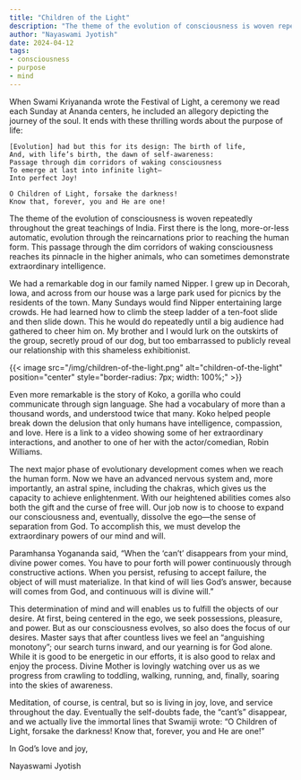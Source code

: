 ```yaml
---
title: "Children of the Light"
description: "The theme of the evolution of consciousness is woven repeatedly throughout the great teachings of India. First there is the long, more-or-less automatic, evolution through the reincarnations prior to reaching the human form. This passage through the dim corridors of waking consciousness reaches its pinnacle in the higher animals, who can sometimes demonstrate extraordinary intelligence."
author: "Nayaswami Jyotish"
date: 2024-04-12
tags:
- consciousness
- purpose
- mind
---
```


When Swami Kriyananda wrote the Festival of Light, a ceremony we read each Sunday at Ananda centers, he included an allegory depicting the journey of the soul. It ends with these thrilling words about the purpose of life:

```
[Evolution] had but this for its design: The birth of life,
And, with life’s birth, the dawn of self-awareness:
Passage through dim corridors of waking consciousness
To emerge at last into infinite light—
Into perfect Joy!

O Children of Light, forsake the darkness!
Know that, forever, you and He are one!
```

The theme of the evolution of consciousness is woven repeatedly throughout the great teachings of India. First there is the long, more-or-less automatic, evolution through the reincarnations prior to reaching the human form. This passage through the dim corridors of waking consciousness reaches its pinnacle in the higher animals, who can sometimes demonstrate extraordinary intelligence.

We had a remarkable dog in our family named Nipper. I grew up in Decorah, Iowa, and across from our house was a large park used for picnics by the residents of the town. Many Sundays would find Nipper entertaining large crowds. He had learned how to climb the steep ladder of a ten-foot slide and then slide down. This he would do repeatedly until a big audience had gathered to cheer him on. My brother and I would lurk on the outskirts of the group, secretly proud of our dog, but too embarrassed to publicly reveal our relationship with this shameless exhibitionist.

{{< image src="/img/children-of-the-light.png" alt="children-of-the-light" position="center" style="border-radius: 7px; width: 100%;" >}}

Even more remarkable is the story of Koko, a gorilla who could communicate through sign language. She had a vocabulary of more than a thousand words, and understood twice that many. Koko helped people break down the delusion that only humans have intelligence, compassion, and love. Here is a link to a video showing some of her extraordinary interactions, and another to one of her with the actor/comedian, Robin Williams.

The next major phase of evolutionary development comes when we reach the human form. Now we have an advanced nervous system and, more importantly, an astral spine, including the chakras, which gives us the capacity to achieve enlightenment. With our heightened abilities comes also both the gift and the curse of free will. Our job now is to choose to expand our consciousness and, eventually, dissolve the ego—the sense of separation from God. To accomplish this, we must develop the extraordinary powers of our mind and will.

Paramhansa Yogananda said, “When the ‘can’t’ disappears from your mind, divine power comes. You have to pour forth will power continuously through constructive actions. When you persist, refusing to accept failure, the object of will must materialize. In that kind of will lies God’s answer, because will comes from God, and continuous will is divine will.”

This determination of mind and will enables us to fulfill the objects of our desire. At first, being centered in the ego, we seek possessions, pleasure, and power. But as our consciousness evolves, so also does the focus of our desires. Master says that after countless lives we feel an “anguishing monotony”; our search turns inward, and our yearning is for God alone. While it is good to be energetic in our efforts, it is also good to relax and enjoy the process. Divine Mother is lovingly watching over us as we progress from crawling to toddling, walking, running, and, finally, soaring into the skies of awareness.

Meditation, of course, is central, but so is living in joy, love, and service throughout the day. Eventually the self-doubts fade, the “cant’s” disappear, and we actually live the immortal lines that Swamiji wrote: “O Children of Light, forsake the darkness! Know that, forever, you and He are one!”

In God’s love and joy,

Nayaswami Jyotish
